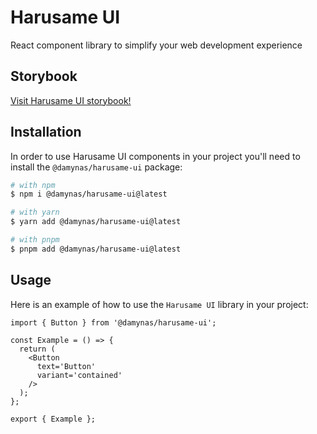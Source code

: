# Harusame UI

React component library to simplify your web development experience

## Storybook

<a href="https://damynas.github.io/harusame-ui/" target="_blank">Visit Harusame UI storybook!</a>

## Installation

In order to use Harusame UI components in your project you'll need to install the `@damynas/harusame-ui` package:

```sh
# with npm
$ npm i @damynas/harusame-ui@latest

# with yarn
$ yarn add @damynas/harusame-ui@latest

# with pnpm
$ pnpm add @damynas/harusame-ui@latest
```

## Usage

Here is an example of how to use the `Harusame UI` library in your project:

```tsx
import { Button } from '@damynas/harusame-ui';

const Example = () => {
  return (
    <Button
      text='Button'
      variant='contained'
    />
  );
};

export { Example };
```
